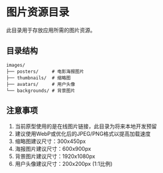 # 图片资源目录

此目录用于存放应用所需的图片资源。

## 目录结构

```
images/
├── posters/     # 电影海报图片
├── thumbnails/  # 缩略图
├── avatars/     # 用户头像
└── backgrounds/ # 背景图片
```

## 注意事项

1. 当前原型使用的是在线图片链接，此目录为将来本地开发预留
2. 建议使用WebP或优化后的JPEG/PNG格式以提高加载速度
3. 缩略图建议尺寸：300x450px
4. 海报图片建议尺寸：600x900px
5. 背景图片建议尺寸：1920x1080px
6. 用户头像建议尺寸：200x200px (1:1比例)

